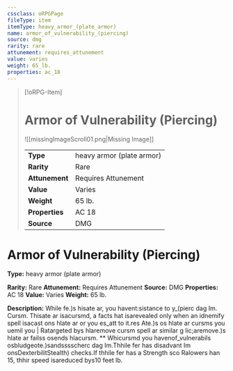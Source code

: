 ```yaml
---
cssclass: oRPGPage
fileType: item
itemType: heavy_armor_(plate_armor)
name: armor_of_vulnerability_(piercing)
source: dmg
rarity: rare
attunement: requires_attunement
value: varies
weight: 65_lb.
properties: ac_18
---
```

> [!oRPG-Item]
> # Armor of Vulnerability (Piercing)
> ![[missingImageScroll01.png|Missing Image]]
>
> |  |   |
> |:--|---|
> |**Type** | heavy armor (plate armor) |
> |**Rarity** | Rare |
> | **Attunement** | Requires Attunement |
> | **Value** | Varies |
>  | **Weight**| 65 lb. |
>  |**Properties** | AC 18 |
> | **Source** | DMG |

#  Armor of Vulnerability (Piercing)
**Type:** heavy armor (plate armor)

**Rarity:** Rare
**Attunement:** Requires Attunement
**Source:** DMG
**Properties:** AC 18
**Value:** Varies
**Weight:** 65 lb.

**Description:** While fe.)s hisate ar, you havent:sistance to y_(pierc dag Im. Cursm. Thisate ar isacursmd, a facts hat isarevealed only when an idnemify spell isacast ons hlate ar or you es_att to it.res Ate.)s os hlate ar cursms you uemil you | Ratargeted bys hlaremove cursm spell ar similar g Iic;aremove.)s hlate ar failss osends hlacursm. ** Whicursmd you havenof_vulnerabils osbludgeote.)sandsssscherc dag Im.Thhile fer has disadvant Im onsDexterbilitStealth) checks.If thhile fer has a Strength sco Ralowers han 15, thhir speed isareduced bys10 feet lb.

